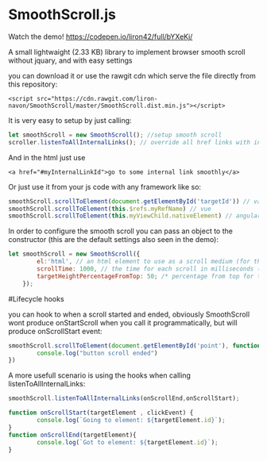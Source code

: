 # SmoothScroll.js

Watch the demo! 
https://codepen.io/liron42/full/bYXeKj/

A small lightwaight (2.33 KB) library to implement browser smooth scroll without jquary, and with easy settings

you can download it or use the rawgit cdn which serve the file directly from this repository:
```
<script src="https://cdn.rawgit.com/liron-navon/SmoothScroll/master/SmoothScroll.dist.min.js"></script>
```

It is very easy to setup by just calling:

```javascript
let smoothScroll = new SmoothScroll(); //setup smooth scroll
scroller.listenToAllInternalLinks(); // override all href links with internal id (#) to use smooth scroll
```

And in the html just use

```
<a href="#myInternalLinkId">go to some internal link smoothly</a>
```

Or just use it from your js code with any framework like so:

```javascript
smoothScroll.scrollToElement(document.getElementById('targetId')) // vanila
smoothScroll.scrollToElement(this.$refs.myRefName) // vue
smoothScroll.scrollToElement(this.myViewChild.nativeElement) // angular
```
In order to configure the smooth scroll you can pass an object to the constructor (this are the default settings also seen in the demo):

```javascript
let smoothScroll = new SmoothScroll({
        el:'html', // an html element to use as a scroll medium (for things like scrolling inside a div)
        scrollTime: 1000, // the time for each scroll in milliseconds (from current position to the target's position)
        targetHeightPercentageFromTop: 50; /* percentage from top for the element to be: 100 will make it scroll until the  element is at the bottom of the screen, and 50 will make it scroll until the element is at the center of the screen */
    });
```

#Lifecycle hooks

you can hook to when a scroll started and ended, obviously SmoothScroll wont produce onStartScroll when you call it programmatically, but will produce onScrollStart event:

```javascript
smoothScroll.scrollToElement(document.getElementById('point'), function(){
        console.log("button scroll ended")
})
```

A more usefull scenario is using the hooks when calling listenToAllInternalLinks:

```javascript
smoothScroll.listenToAllInternalLinks(onScrollEnd,onScrollStart);

function onScrollStart(targetElement , clickEvent) {
        console.log(`Going to element: ${targetElement.id}`);
}
function onScrollEnd(targetElement){
        console.log(`Got to element: ${targetElement.id}`);
}
```



